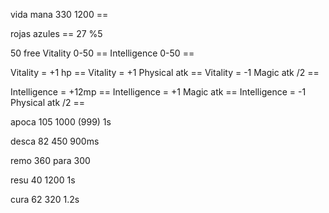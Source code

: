 vida  mana
330   1200                               ==

rojas azules                             ==
27     %5

50 free
Vitality  0-50							 ==
Intelligence  0-50						 ==

Vitality = +1 hp                         ==
Vitality = +1 Physical atk               ==
Vitality = -1 Magic atk /2               ==



Intelligence = +12mp                     ==
Intelligence = +1 Magic atk              ==
Intelligence = -1 Physical atk    /2     ==



apoca
105
1000 (999)
1s

desca 
82
450
900ms

remo 
360
para 
300

resu 
40 
1200
1s

cura 
62
320
1.2s